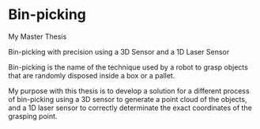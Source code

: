 # Bin-picking
My Master Thesis 

Bin-picking with precision using a 3D Sensor and a 1D Laser Sensor

Bin-picking is the name of the technique used by a robot to grasp objects that are randomly disposed inside a box or a pallet.

My purpose with this thesis is to develop a solution for a different process of bin-picking using a 3D sensor to
generate a point cloud of the objects, and a 1D laser sensor to correctly determinate the exact coordinates of 
the grasping point.
